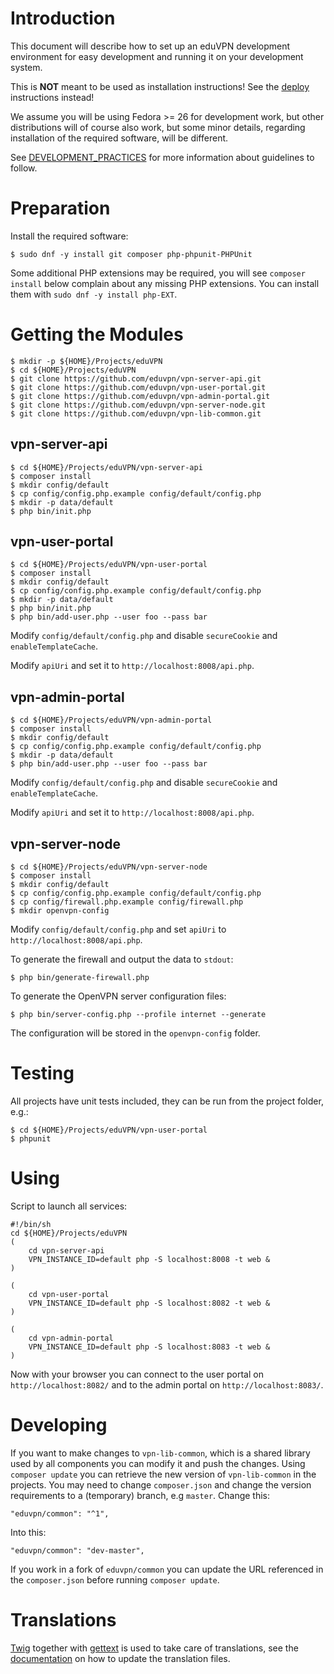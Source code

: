 # Introduction

This document will describe how to set up an eduVPN development environment 
for easy development and running it on your development system. 

This is **NOT** meant to be used as installation instructions! See the 
[deploy](README.md#deployment) instructions instead!

We assume you will be using Fedora >= 26 for development work, but other 
distributions will of course also work, but some minor details, regarding 
installation of the required software, will be different.

See [DEVELOPMENT_PRACTICES](DEVELOPMENT_PRACTICES.md) for more information
about guidelines to follow.

# Preparation

Install the required software:

    $ sudo dnf -y install git composer php-phpunit-PHPUnit

Some additional PHP extensions may be required, you will see `composer install` 
below complain about any missing PHP extensions. You can install them with 
`sudo dnf -y install php-EXT`.

# Getting the Modules

    $ mkdir -p ${HOME}/Projects/eduVPN
    $ cd ${HOME}/Projects/eduVPN
    $ git clone https://github.com/eduvpn/vpn-server-api.git
    $ git clone https://github.com/eduvpn/vpn-user-portal.git
    $ git clone https://github.com/eduvpn/vpn-admin-portal.git
    $ git clone https://github.com/eduvpn/vpn-server-node.git
    $ git clone https://github.com/eduvpn/vpn-lib-common.git

## vpn-server-api

    $ cd ${HOME}/Projects/eduVPN/vpn-server-api
    $ composer install
    $ mkdir config/default
    $ cp config/config.php.example config/default/config.php
    $ mkdir -p data/default
    $ php bin/init.php

## vpn-user-portal

    $ cd ${HOME}/Projects/eduVPN/vpn-user-portal
    $ composer install
    $ mkdir config/default
    $ cp config/config.php.example config/default/config.php
    $ mkdir -p data/default
    $ php bin/init.php
    $ php bin/add-user.php --user foo --pass bar

Modify `config/default/config.php` and disable `secureCookie` and 
`enableTemplateCache`.

Modify `apiUri` and set it to `http://localhost:8008/api.php`.

## vpn-admin-portal

    $ cd ${HOME}/Projects/eduVPN/vpn-admin-portal
    $ composer install
    $ mkdir config/default
    $ cp config/config.php.example config/default/config.php
    $ mkdir -p data/default
    $ php bin/add-user.php --user foo --pass bar

Modify `config/default/config.php` and disable `secureCookie` and 
`enableTemplateCache`.

Modify `apiUri` and set it to `http://localhost:8008/api.php`.

## vpn-server-node

    $ cd ${HOME}/Projects/eduVPN/vpn-server-node
    $ composer install
    $ mkdir config/default
    $ cp config/config.php.example config/default/config.php
    $ cp config/firewall.php.example config/firewall.php
    $ mkdir openvpn-config

Modify `config/default/config.php` and set `apiUri` to 
`http://localhost:8008/api.php`.

To generate the firewall and output the data to `stdout`:
    
    $ php bin/generate-firewall.php

To generate the OpenVPN server configuration files:

    $ php bin/server-config.php --profile internet --generate

The configuration will be stored in the `openvpn-config` folder.

# Testing

All projects have unit tests included, they can be run from the project folder,
e.g.: 

    $ cd ${HOME}/Projects/eduVPN/vpn-user-portal
    $ phpunit

# Using

Script to launch all services:

    #!/bin/sh
    cd ${HOME}/Projects/eduVPN
    (
	    cd vpn-server-api
	    VPN_INSTANCE_ID=default php -S localhost:8008 -t web &
    )

    (
	    cd vpn-user-portal
	    VPN_INSTANCE_ID=default php -S localhost:8082 -t web &
    )

    (
	    cd vpn-admin-portal
	    VPN_INSTANCE_ID=default php -S localhost:8083 -t web &
    )

Now with your browser you can connect to the user portal on 
`http://localhost:8082/` and to the admin portal on `http://localhost:8083/`.

# Developing

If you want to make changes to `vpn-lib-common`, which is a shared library 
used by all components you can modify it and push the changes. Using 
`composer update` you can retrieve the new version of `vpn-lib-common` in 
the projects. You may need to change `composer.json` and change the version
requirements to a (temporary) branch, e.g `master`. Change this:

    "eduvpn/common": "^1",

Into this:

    "eduvpn/common": "dev-master",

If you work in a fork of `eduvpn/common` you can update the URL referenced in
the `composer.json` before running `composer update`.

# Translations

[Twig](https://twig.symfony.com/) together with 
[gettext](https://secure.php.net/gettext) is used to take care of translations, 
see the 
[documentation](https://twig-extensions.readthedocs.io/en/latest/i18n.html) on
how to update the translation files.
